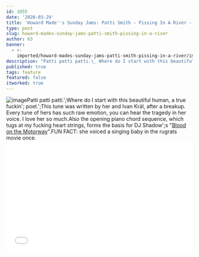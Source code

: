 ```yaml
---
id: 1055
date: '2020-03-29'
title: 'Howard Made''s Sunday Jams: Patti Smith - Pissing In A River - Loose Lips'
type: post
slug: howard-mades-sunday-jams-patti-smith-pissing-in-a-river
author: 63
banner:
  - >-
    imported/howard-mades-sunday-jams-patti-smith-pissing-in-a-river/image1055.jpeg
description: "Patti patti patti.\_ Where do I start with this beautiful human, a true fuckin' poet.\_ This tune was written by her and Ivan Král, after a breakup. Every tune of hers has such raw emotion, you can hear the tragedy in her voice. I love her so much. Also the opening piano chord sequence, which [...]Read More..."
published: true
tags: feature
featured: false
itworked: true
---
```

![image](../imported/howard-mades-sunday-jams-patti-smith-pissing-in-a-river/image1055.jpeg)Patti patti patti.';Where do I start with this beautiful human, a true fuckin'; poet.';This tune was written by her and Ivan Král, after a breakup. Every tune of hers has such raw emotion, you can hear the tragedy in her voice. I love her so much.Also the opening piano chord sequence, which tugs at my fucking heart strings, forms the basis for DJ Shadow';s "[Blood on the Motorway](https://www.youtube.com/watch?v=_5OGk9N8Y5s)".FUN FACT: she voiced a singing baby in the rugrats movie once.<iframe width='100%' height='300' scrolling='no' frameborder='no' allow='autoplay' src='//www.youtube.com/embed/XhDJZm_HyXY?wmode=opaque'></iframe>